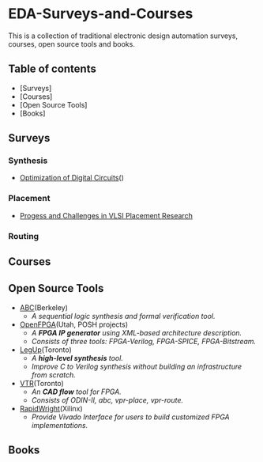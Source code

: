 # EDA-Surveys-and-Courses
This is a collection of traditional electronic design automation surveys, courses, open source tools and books.

## Table of contents
 - [Surveys]
 - [Courses]
 - [Open Source Tools]
 - [Books]

## Surveys
### Synthesis
 - [Optimization of Digital Circuits]()()
### Placement
 - [Progess and Challenges in VLSI Placement Research]()
### Routing

## Courses

## Open Source Tools
 - [ABC](https://github.com/berkeley-abc/abc)(Berkeley)
   - *A sequential logic synthesis and formal verification tool.*
 - [OpenFPGA](https://github.com/LNIS-Projects/OpenFPGA)(Utah, POSH projects)
   - *A **FPGA IP generator** using XML-based architecture description.*
   - *Consists of three tools: FPGA-Verilog, FPGA-SPICE, FPGA-Bitstream.*
 - [LegUp](http://legup.eecg.utoronto.ca/)(Toronto)
   - *A **high-level synthesis** tool.*
   - *Improve C to Verilog synthesis without building an infrastructure from scratch.*
 - [VTR](https://github.com/verilog-to-routing/vtr-verilog-to-routing)(Toronto)
   - *An **CAD flow** tool for FPGA.*
   - *Consists of ODIN-II, abc, vpr-place, vpr-route.*
 - [RapidWright](https://github.com/Xilinx/RapidWright.git)(Xilinx)
   - *Provide Vivado Interface for users to build customized FPGA implementations.*
 

## Books
